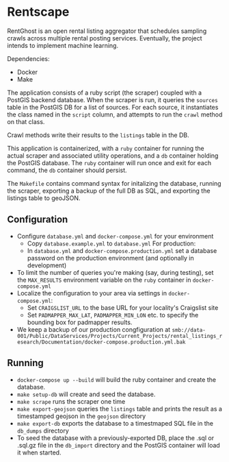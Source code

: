 # Rentscape

RentGhost is an open rental listing aggregator that schedules sampling crawls across multiple rental posting services. Eventually, the project intends to implement machine learning. 

Dependencies:
- Docker
- Make

The application consists of a ruby script (the scraper) coupled with a PostGIS backend database. When the scraper is run, it queries the `sources` table in the PostGIS DB for a list of sources. For each source, it instantiates the class named in the `script` column, and attempts to run the `crawl` method on that class.

Crawl methods write their results to the `listings` table in the DB.

This application is containerized, with a `ruby` container for running the actual scraper and associated utility operations, and a `db` container holding the PostGIS database. The `ruby` container will run once and exit for each command, the `db` container should persist.

The `Makefile` contains command syntax for initalizing the database, running the scraper, exporting a backup of the full DB as SQL, and exporting the listings table to geoJSON.

Configuration
---
- Configure `database.yml` and `docker-compose.yml` for your environment
    - Copy `database.example.yml` to `database.yml`
For production:
    - In `database.yml` and `docker-compose.production.yml` set a database password on the production environment (and optionally in development)
- To limit the number of queries you're making (say, during testing), set the `MAX_RESULTS` environment variable on the `ruby`
container in `docker-compose.yml`
- Localize the configuration to your area via settings in `docker-compose.yml`:
    - Set `CRAIGSLIST_URL` to the base URL for your locality's Craigslist site
    - Set `PADMAPPER_MAX_LAT`, `PADMAPPER_MIN_LON` etc. to specify the bounding box for padmapper results.
- We keep a backup of our production congfiguration at `smb://data-001/Public/DataServices/Projects/Current_Projects/rental_listings_research/Documentation/docker-compose.production.yml.bak`

Running
---

- `docker-compose up --build` will build the ruby container and create the database.
- `make setup-db` will create and seed the database.
- `make scrape` runs the scraper one time
- `make export-geojson` queries the `listings` table and prints the result as a timestamped geojson in the `geojson` directory
- `make export-db` exports the database to a timestmaped SQL file in the `db_dumps` directory
- To seed the database with a previously-exported DB, place the .sql or .sql.gz file in the `db_import` directory and the PostGIS container will load it when started.
